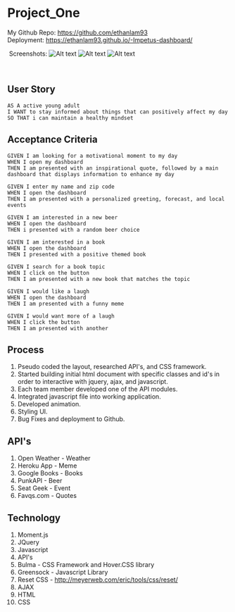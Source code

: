 # Project_One
My Github Repo: https://github.com/ethanlam93<br>
Deployment: https://ethanlam93.github.io/-Impetus-dashboard/


​
Screenshots: 
![Alt text](assets/Mainpage.png)
![Alt text](assets/API.png)
![Alt text](assets/API2.png)

​

## User Story 
```
AS A active young adult
I WANT to stay informed about things that can positively affect my day
SO THAT i can maintain a healthy mindset
```

## Acceptance Criteria 
```
GIVEN I am looking for a motivational moment to my day
WHEN I open my dashboard
THEN I am presented with an inspirational quote, followed by a main dashboard that displays information to enhance my day

GIVEN I enter my name and zip code
WHEN I open the dashboard
THEN I am presented with a personalized greeting, forecast, and local events

GIVEN I am interested in a new beer
WHEN I open the dashboard
THEN i presented with a random beer choice

GIVEN I am interested in a book
WHEN I open the dashboard
THEN I presented with a positive themed book

GIVEN I search for a book topic
WHEN I click on the button
THEN I am presented with a new book that matches the topic

GIVEN I would like a laugh
WHEN I open the dashboard
THEN I am presented with a funny meme
​
GIVEN I would want more of a laugh
WHEN I click the button
THEN I am presented with another
```
## Process 
1. Pseudo coded the layout, researched API's, and CSS framework.
2. Started building initial html document with specific classes and id's in order to  interactive with jquery, ajax, and javascript.  
3. Each team member developed one of the API modules. 
4. Integrated javascript file into working application.
5. Developed animation. 
6. Styling UI.
7. Bug Fixes and deployment to Github. 
​
## API's
1. Open Weather - Weather
2. Heroku App - Meme
3. Google Books - Books
4. PunkAPI - Beer
5. Seat Geek - Event
6. Favqs.com - Quotes
​
## Technology
1. Moment.js
2. JQuery
3. Javascript
4. API's
5. Bulma - CSS Framework and Hover.CSS library
6. Greensock - Javascript Library 
7. Reset CSS - http://meyerweb.com/eric/tools/css/reset/
8. AJAX 
9. HTML
10. CSS
